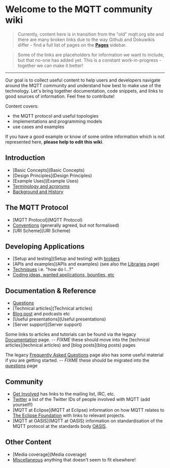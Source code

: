 # Welcome to the MQTT community wiki

> Currently, content here is in transition from the "old" mqtt.org site and there are many broken links due to the way Github and Dokuwikis differ - find a full list of pages on the [**Pages**](https://github.com/mqtt/mqtt.github.io/wiki/_pages) sidebar.

> Some of the links are placeholders for information we want to include, but that no-one has added yet. This is a constant work-in-progress - together we can make it better!
***

Our goal is to collect useful content to help users and developers navigate around the MQTT community and understand how best to make use of the technology. Let's bring together documentation, code snippets, and links to good sources of information. Feel free to contribute!

Content covers:

* the MQTT protocol and useful topologies
* implementations and programming models
* use cases and examples 

If you have a good example or know of some online information which is not represented here, **please help to edit this wiki**. 

## Introduction
* [Basic Concepts](Basic Concepts)
* [Design Principles](Design Principles)
* [Example Uses](Example Uses)
* [Terminology and acronyms](Terms-and-acronyms)
* [Background and History](history)

## The MQTT Protocol
*  [MQTT Protocol](MQTT Protocol)
*  [Conventions](Conventions) (generally agreed, but not formalised)
*  [URI Scheme](URI Scheme)

## Developing Applications
*  [Setup and testing](Setup and testing) with [brokers](brokers)
*  [APIs and examples](APIs and examples) (see also the [Libraries](libraries) page)
*  [Techniques](Techniques) i.e. "how do I...?"
*  [Coding ideas, wanted applications, bounties, etc](coding_bounties)

## Documentation & Reference
*  [Questions](Questions)
*  [Technical articles](Technical articles)
*  [Blog post](blog_posts) and podcasts etc
*  [Useful presentations](Useful presentations)
*  [Server support](Server support)

Some links to articles and tutorials can be found via the legacy [Documentation](http://mqtt.org/documentation) page.
-- *FIXME* these should move into the [technical articles](technical articles) and [blog posts](blog posts) pages

The legacy [Frequently Asked Questions](http://mqtt.org/faq) page also has some useful material if you are getting started.
-- *FIXME* these should be migrated into the [questions](questions) page

## Community
*  [Get Involved](http://mqtt.org/get-involved) has links to the mailing list, IRC, etc.
*  [Twitter](Twitter) a list of the Twitter IDs of people involved with MQTT (add yourself!)
*  [MQTT at Eclipse](MQTT at Eclipse) information on how MQTT relates to [The Eclipse Foundation](http://www.eclipse.org) with links to relevant projects.
*  [MQTT at OASIS](MQTT at OASIS) information on standardisation of the MQTT protocol at the standards body [OASIS](https://www.oasis-open.org/).

## Other Content
*  [Media coverage](Media coverage)
*  [Miscellaneous](Miscellaneous) anything that doesn't seem to fit elsewhere!